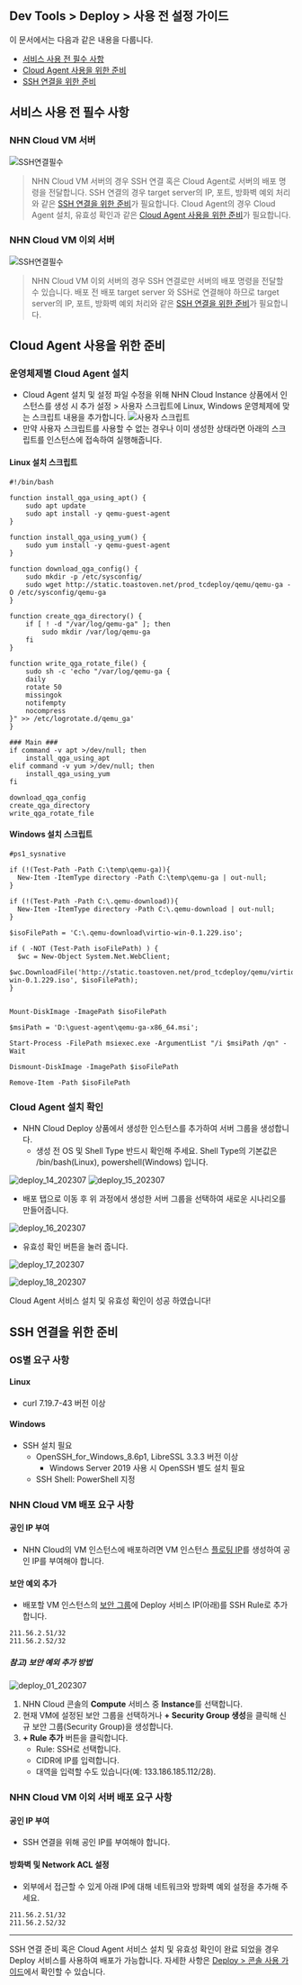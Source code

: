## Dev Tools > Deploy > 사용 전 설정 가이드

이 문서에서는 다음과 같은 내용을 다룹니다.

* [서비스 사용 전 필수 사항](/Dev%20Tools/Deploy/ko/setup-guide-gov/#_1)
* [Cloud Agent 사용을 위한 준비](/Dev%20Tools/Deploy/ko/setup-guide-gov/#cloud-agent)
* [SSH 연결을 위한 준비](/Dev%20Tools/Deploy/ko/setup-guide-gov/#ssh)

## 서비스 사용 전 필수 사항

### NHN Cloud VM 서버
![SSH연결필수](https://kr1-api-object-storage.nhncloudservice.com/v1/AUTH_2acdfabf4efe4efc8a04c00b348110c9/cdn_origin/prod_tcdeploy/deploy_19_202307.png)

> NHN Cloud VM 서버의 경우 SSH 연결 혹은 Cloud Agent로 서버의 배포 명령을 전달합니다.
> SSH 연결의 경우 target server의 IP, 포트, 방화벽 예외 처리와 같은 [SSH 연결을 위한 준비](/Dev%20Tools/Deploy/ko/setup-guide-gov/#cloud-agent)가 필요합니다.
> Cloud Agent의 경우 Cloud Agent 설치, 유효성 확인과 같은 [Cloud Agent 사용을 위한 준비](/Dev%20Tools/Deploy/ko/setup-guide-gov/#_1)가 필요합니다.

### NHN Cloud VM 이외 서버
![SSH연결필수](https://kr1-api-object-storage.nhncloudservice.com/v1/AUTH_2acdfabf4efe4efc8a04c00b348110c9/cdn_origin/prod_tcdeploy/deploy_20_202307.png)

> NHN Cloud VM 이외 서버의 경우 SSH 연결로만 서버의 배포 명령을 전달할 수 있습니다.
> 배포 전 배포 target server 와 SSH로 연결해야 하므로
> target server의 IP, 포트, 방화벽 예외 처리와 같은 [SSH 연결을 위한 준비](/Dev%20Tools/Deploy/ko/setup-guide-gov/#cloud-agent)가 필요합니다.

## Cloud Agent 사용을 위한 준비

### 운영체제별 Cloud Agent 설치
* Cloud Agent 설치 및 설정 파일 수정을 위해 NHN Cloud Instance 상품에서 인스턴스를 생성 시 추가 설정 > 사용자 스크립트에 Linux, Windows 운영체제에 맞는 스크립트 내용을 추가합니다.
  ![사용자 스크립트](https://kr1-api-object-storage.nhncloudservice.com/v1/AUTH_2acdfabf4efe4efc8a04c00b348110c9/cdn_origin/prod_tcdeploy/deploy_21_202307.png)
* 만약 사용자 스크립트를 사용할 수 없는 경우나 이미 생성한 상태라면 아래의 스크립트를 인스턴스에 접속하여 실행해줍니다.

#### Linux 설치 스크립트
```
#!/bin/bash

function install_qga_using_apt() {
    sudo apt update
    sudo apt install -y qemu-guest-agent
}

function install_qga_using_yum() {
    sudo yum install -y qemu-guest-agent
}

function download_qga_config() {
    sudo mkdir -p /etc/sysconfig/
    sudo wget http://static.toastoven.net/prod_tcdeploy/qemu/qemu-ga -O /etc/sysconfig/qemu-ga
}

function create_qga_directory() {
    if [ ! -d "/var/log/qemu-ga" ]; then
        sudo mkdir /var/log/qemu-ga
    fi
}

function write_qga_rotate_file() {
    sudo sh -c 'echo "/var/log/qemu-ga {
    daily
    rotate 50
    missingok
    notifempty
    nocompress
}" >> /etc/logrotate.d/qemu_ga'
}

### Main ###
if command -v apt >/dev/null; then
    install_qga_using_apt
elif command -v yum >/dev/null; then
    install_qga_using_yum
fi

download_qga_config
create_qga_directory
write_qga_rotate_file
```

#### Windows 설치 스크립트
```
#ps1_sysnative

if (!(Test-Path -Path C:\temp\qemu-ga)){
  New-Item -ItemType directory -Path C:\temp\qemu-ga | out-null;
}

if (!(Test-Path -Path C:\.qemu-download)){
  New-Item -ItemType directory -Path C:\.qemu-download | out-null;
}

$isoFilePath = 'C:\.qemu-download\virtio-win-0.1.229.iso';

if ( -NOT (Test-Path isoFilePath) ) {
  $wc = New-Object System.Net.WebClient;
  $wc.DownloadFile('http://static.toastoven.net/prod_tcdeploy/qemu/virtio-win-0.1.229.iso', $isoFilePath);
}


Mount-DiskImage -ImagePath $isoFilePath

$msiPath = 'D:\guest-agent\qemu-ga-x86_64.msi';

Start-Process -FilePath msiexec.exe -ArgumentList "/i $msiPath /qn" -Wait

Dismount-DiskImage -ImagePath $isoFilePath

Remove-Item -Path $isoFilePath
```

### Cloud Agent 설치 확인
* NHN Cloud Deploy 상품에서 생성한 인스턴스를 추가하여 서버 그룹을 생성합니다.
    * 생성 전 OS 및 Shell Type 반드시 확인해 주세요. Shell Type의 기본값은 /bin/bash(Linux), powershell(Windows) 입니다.

![deploy_14_202307](https://kr1-api-object-storage.nhncloudservice.com/v1/AUTH_2acdfabf4efe4efc8a04c00b348110c9/cdn_origin/prod_tcdeploy/deploy_14_202307.png)
![deploy_15_202307](https://kr1-api-object-storage.nhncloudservice.com/v1/AUTH_2acdfabf4efe4efc8a04c00b348110c9/cdn_origin/prod_tcdeploy/deploy_15_202307.png)


* 배포 탭으로 이동 후 위 과정에서 생성한 서버 그룹을 선택하여 새로운 시나리오를 만들어줍니다.

![deploy_16_202307](https://kr1-api-object-storage.nhncloudservice.com/v1/AUTH_2acdfabf4efe4efc8a04c00b348110c9/cdn_origin/prod_tcdeploy/deploy_16_202307.png)

* 유효성 확인 버튼을 눌러 줍니다.

![deploy_17_202307](https://kr1-api-object-storage.nhncloudservice.com/v1/AUTH_2acdfabf4efe4efc8a04c00b348110c9/cdn_origin/prod_tcdeploy/deploy_17_202307.png)

![deploy_18_202307](https://kr1-api-object-storage.nhncloudservice.com/v1/AUTH_2acdfabf4efe4efc8a04c00b348110c9/cdn_origin/prod_tcdeploy/deploy_18_202307.png)

Cloud Agent 서비스 설치 및 유효성 확인이 성공 하였습니다!

## SSH 연결을 위한 준비

### OS별 요구 사항
#### Linux
* curl 7.19.7-43 버전 이상

#### Windows
* SSH 설치 필요
    * OpenSSH_for_Windows_8.6p1, LibreSSL 3.3.3 버전 이상
        * Windows Server 2019 사용 시 OpenSSH 별도 설치 필요
    * SSH Shell: PowerShell 지정

### NHN Cloud VM 배포 요구 사항
#### 공인 IP 부여
* NHN Cloud의 VM 인스턴스에 배포하려면 VM 인스턴스 [플로팅 IP](https://docs.nhncloud.com/ko/Compute/Instance/ko/console-guide/#ip_1)를 생성하여 공인 IP를 부여해야 합니다.

#### 보안 예외 추가
* 배포할 VM 인스턴스의 [보안 그룹](https://docs.nhncloud.com/ko/Compute/Instance/ko/console-guide/#_13)에 Deploy 서비스 IP(아래)를 SSH Rule로 추가합니다.
```
211.56.2.51/32
211.56.2.52/32
```
##### 참고) 보안 예외 추가 방법

![deploy_01_202307](https://kr1-api-object-storage.nhncloudservice.com/v1/AUTH_2acdfabf4efe4efc8a04c00b348110c9/cdn_origin/prod_tcdeploy/deploy_01_202307.png)

1. NHN Cloud 콘솔의 **Compute** 서비스 중 **Instance**를 선택합니다.
2. 현재 VM에 설정된 보안 그룹을 선택하거나 **+ Security Group 생성**을 클릭해 신규 보안 그룹(Security Group)을 생성합니다.
3. **+ Rule 추가** 버튼을 클릭합니다.
    * Rule: SSH로 선택합니다.
    * CIDR에 IP를 입력합니다.
    * 대역을 입력할 수도 있습니다(예​:​ 133.186.185.112/28).

### NHN Cloud VM 이외 서버 배포 요구 사항
#### 공인 IP 부여
* SSH 연결을 위해 공인 IP를 부여해야 합니다.

#### 방화벽 및 Network ACL 설정
* 외부에서 접근할 수 있게 아래 IP에 대해 네트워크와 방화벽 예외 설정을 추가해 주세요.
```
211.56.2.51/32
211.56.2.52/32
```

- - -

SSH 연결 준비 혹은 Cloud Agent 서비스 설치 및 유효성 확인이 완료 되었을 경우 Deploy 서비스를 사용하여 배포가 가능합니다.
자세한 사항은 [Deploy > 콘솔 사용 가이드](/Dev%20Tools/Deploy/ko/console-guide/)에서 확인할 수 있습니다.